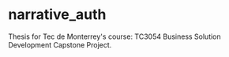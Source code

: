 # narrative_auth
Thesis for Tec de Monterrey's course: TC3054 Business Solution Development Capstone Project.
